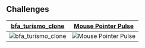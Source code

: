 # 

## Challenges



|[bfa_turismo_clone](bfa_turismo_clone)|[Mouse Pointer Pulse](shop_coffee)|
|:-:|:-:|
|![bfa_turismo_clone](bfa_turismo_clone/screen_shots/01gif.gif)|![Mouse Pointer Pulse](shop_coffee/screenshots/screenshot.gif)|
